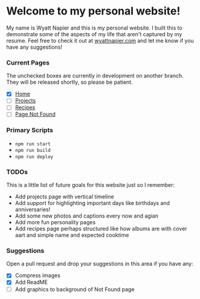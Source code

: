 # Welcome to my personal website!
My name is Wyatt Napier and this is my personal website. 
I built this to demonstrate some of the aspects of my life that aren't captured by my resume. 
Feel free to check it out at [wyattnapier.com](https://wyattnapier.com/) and let me know if you have any suggestions!

### Current Pages

The unchecked boxes are currently in development on another branch. They will be released shortly, so please be patient.
- [x] [Home](https://wyattnapier.com/)
- [ ] [Projects](https://wyattnapier.com/projects)
- [ ] [Recipes](https://wyattnapier.com/recipes)
- [ ] [Page Not Found](https://wyattnapier.com/random)

### Primary Scripts
- `npm run start`
- `npm run build`
- `npm run deploy`

### TODOs

This is a little list of future goals for this website just so I remember:
- Add projects page with vertical timeline
- Add support for highlighting important days like birthdays and anniversaries!
- Add some new photos and captions every now and agian
- Add more fun personality pages
- Add recipes page perhaps structured like how albums are with cover aart and simple name and expected cooktime

### Suggestions

Open a pull request and drop your suggestions in this area if you have any:

- [x] Compress images
- [x] Add ReadME
- [ ] Add graphics to background of Not Found page
